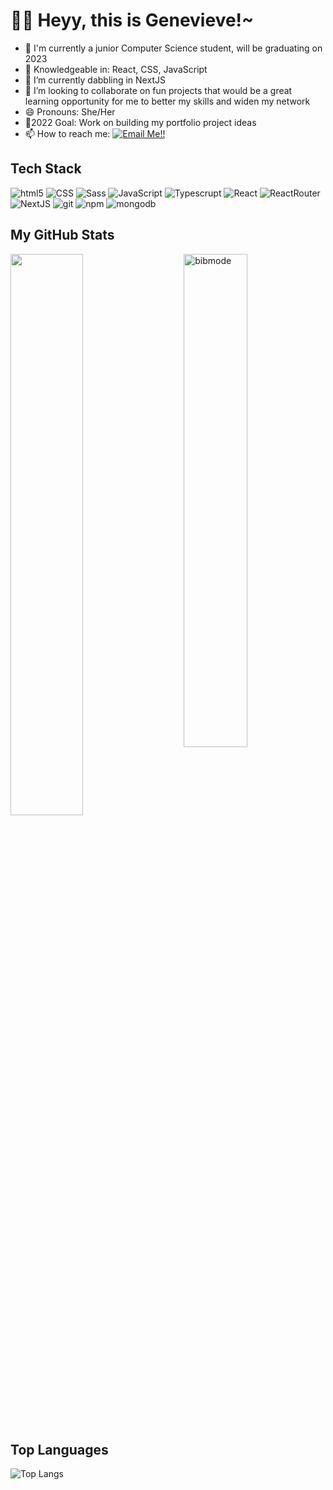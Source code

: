 <h1>👋😁 Heyy, this is Genevieve!~</h1>

- 🎒 I'm currently a junior Computer Science student, will be graduating on 2023
- 👀 Knowledgeable in: React, CSS, JavaScript
- 🌱 I’m currently dabbling in NextJS
- 💞️ I’m looking to collaborate on fun projects that would be a great learning opportunity for me to better my skills and widen my network
- 😄 Pronouns: She/Her
- 💛2022 Goal: Work on building my portfolio project ideas
- 📫 How to reach me: <a href="mailto:vievenavales29@gmail.com">![Email Me!!](https://img.shields.io/badge/Gmail-D14836?style=for-the-badge&logo=gmail&logoColor=white)</a>

## Tech Stack
<p>
  <img alt="html5" src="https://img.shields.io/badge/-HTML5-E34F26?style=flat-square&logo=html5&logoColor=white" />
  <img alt="CSS" src="https://img.shields.io/badge/CSS%20-%231572B6.svg?style=flat-square&logo=css3&logoColor=white" />
  <img alt="Sass" src="https://img.shields.io/badge/-Sass-CC6699?style=flat-square&logo=sass&logoColor=white" />
  <img alt="JavaScript" src="https://img.shields.io/badge/JavaScript%20-%23F7DF1E.svg?style=flat-square&logo=javascript&logoColor=black" />
  <img alt="Typescrupt" src="https://img.shields.io/badge/typescript-%23007ACC.svg?style=for-the-badge&logo=typescript&logoColor=white" />
  <img alt="React" src="https://img.shields.io/badge/React-20232A?style=for-the-badge&logo=react&logoColor=61DAFB" />
  <img alt="ReactRouter" src="https://img.shields.io/badge/React_Router-CA4245?style=for-the-badge&logo=react-router&logoColor=white" />
  <img alt="NextJS" src="https://img.shields.io/badge/next.js-000000?style=for-the-badge&logo=nextdotjs&logoColor=white" />
  <img alt="git" src="https://img.shields.io/badge/-Git-F05032?style=flat-square&logo=git&logoColor=white" />
  <img alt="npm" src="https://img.shields.io/badge/-NPM-CB3837?style=flat-square&logo=npm&logoColor=white" />
  <img alt="mongodb" src="https://img.shields.io/badge/MongoDB-4EA94B?style=for-the-badge&logo=mongodb&logoColor=white" />
</p>

## My GitHub Stats

 <img src="https://github-readme-stats.vercel.app/api?username=bibmode&show_icons=true&theme=synthwave" alt="bibmode" width="45%" align="right"/>
 <img  src="https://github-readme-streak-stats.herokuapp.com/?user=bibmode&theme=dark" width="48%" >

## Top Languages
  
  ![Top Langs](https://github-readme-stats.vercel.app/api/top-langs/?username=bibmode&layout=compact)
